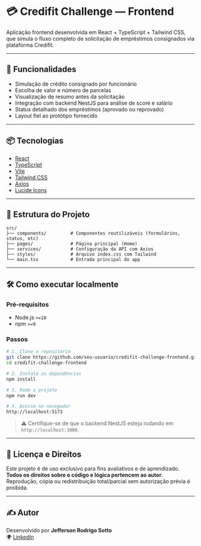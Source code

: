 # 💳 Credifit Challenge — Frontend

Aplicação frontend desenvolvida em React + TypeScript + Tailwind CSS, que simula o fluxo completo de solicitação de empréstimos consignados via plataforma Credifit.

---

## 🚀 Funcionalidades

- Simulação de crédito consignado por funcionário
- Escolha de valor e número de parcelas
- Visualização de resumo antes da solicitação
- Integração com backend NestJS para análise de score e salário
- Status detalhado dos empréstimos (aprovado ou reprovado)
- Layout fiel ao protótipo fornecido

---

## 📦 Tecnologias

- [React](https://reactjs.org/)
- [TypeScript](https://www.typescriptlang.org/)
- [Vite](https://vitejs.dev/)
- [Tailwind CSS](https://tailwindcss.com/)
- [Axios](https://axios-http.com/)
- [Lucide Icons](https://lucide.dev/)

---

## 📁 Estrutura do Projeto

```
src/
├── components/         # Componentes reutilizáveis (formulários, status, etc)
├── pages/              # Página principal (Home)
├── services/           # Configuração da API com Axios
├── styles/             # Arquivo index.css com Tailwind
└── main.tsx            # Entrada principal do app
```

---

## 🛠️ Como executar localmente

### Pré-requisitos

- Node.js `>=18`
- npm `>=9`

### Passos

```bash
# 1. Clone o repositório
git clone https://github.com/seu-usuario/credifit-challenge-frontend.git
cd credifit-challenge-frontend

# 2. Instale as dependências
npm install

# 3. Rode o projeto
npm run dev

# 4. Acesse no navegador
http://localhost:5173
```

> ⚠️ Certifique-se de que o backend NestJS esteja rodando em `http://localhost:3000`.

---

## 📄 Licença e Direitos

Este projeto é de uso exclusivo para fins avaliativos e de aprendizado.  
**Todos os direitos sobre o código e lógica pertencem ao autor.**  
Reprodução, cópia ou redistribuição total/parcial sem autorização prévia é proibida.

---

## ✍️ Autor

Desenvolvido por **Jefferson Rodrigo Sotto**  
🌍 [LinkedIn](https://www.linkedin.com/in/jeffersonsotto)
